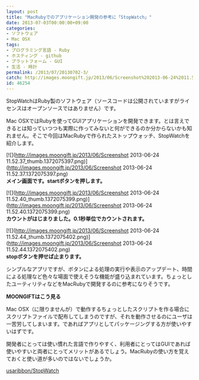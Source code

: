```yaml
---
layout: post
title: "MacRubyでのアプリケーション開発の参考に「StopWatch」"
date: 2013-07-03T00:00:00+09:00
categories:
- ソフトウェア
- Mac OSX
tags: 
- プログラミング言語 - Ruby
- ホスティング - github
- プラットフォーム - GUI
- 生活 - 時計
permalink: /2013/07/20130702-3/
catch: http://images.moongift.jp/2013/06/Screenshot%202013-06-24%2011.52.40_thumb.1372075399.png
id: 46254
---
```

StopWatchはRuby製のソフトウェア（ソースコードは公開されていますがライセンスはオープンソースではありません）です。

  
  

Mac OSXではRubyを使ってGUIアプリケーションを開発できます。とは言えできるとは知っていつつも実際に作ってみないと何ができるのか分からないかも知れません。そこで今回はMacRubyで作られたストップウォッチ、StopWatchを紹介します。

  

[![](http://images.moongift.jp/2013/06/Screenshot 2013-06-24 11.52.37_thumb.1372075397.png)](http://images.moongift.jp/2013/06/Screenshot 2013-06-24 11.52.37.1372075397.png)  
**メイン画面です。startボタンを押します。**

  

[![](http://images.moongift.jp/2013/06/Screenshot 2013-06-24 11.52.40_thumb.1372075399.png)](http://images.moongift.jp/2013/06/Screenshot 2013-06-24 11.52.40.1372075399.png)  
**カウントがはじまりました。0.1秒単位でカウントされます。**

  

[![](http://images.moongift.jp/2013/06/Screenshot 2013-06-24 11.52.44_thumb.1372075402.png)](http://images.moongift.jp/2013/06/Screenshot 2013-06-24 11.52.44.1372075402.png)  
**stopボタンを押せば止まります。**

  

シンプルなアプリですが、ボタンによる処理の実行や表示のアップデート、時間による処理など色々な場面で使えそうな機能が盛り込まれています。ちょっとしたユーティリティなどをMacRubyで開発するのに参考になりそうです。

  
  
  

**MOONGIFTはこう見る**

  

Mac OSX（に限りませんが）で動作するちょっとしたスクリプトを作る場合にスクリプトファイルで配布してしまうのですが、それを動作させるのにユーザは一苦労してしまいます。であればアプリとしてパッケージングする方が使いやすいはずです。

  

開発者にとっては使い慣れた言語で作りやすく、利用者にとってはGUIであれば使いやすいと両者にとってメリットがあるでしょう。MacRubyの使い方を覚えておくと使い道が多いのではないでしょうか。

  
  

[usaribbon/StopWatch](https://github.com/usaribbon/StopWatch)

